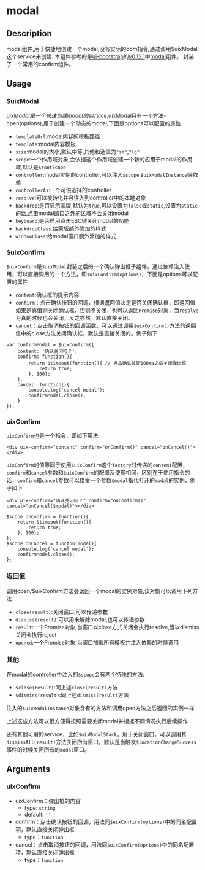 # modal
## Description

modal组件,用于快捷地创建一个modal,没有实际的dom指令,通过调用$uixModal这个service来创建.
本组件参考的是[ui-bootstrap](https://github.com/angular-ui/bootstrap)的[v0.12.1](https://github.com/angular-ui/bootstrap/tree/0.12.1)中[modal](https://github.com/angular-ui/bootstrap/blob/0.12.1/src/modal/modal.js)组件。
封装了一个常用的confirm组件。

## Usage

### $uixModal

$uixModal是一个快速创建modal的service,$uixModal只有一个方法-open(options),用于创建一个动态的modal,下面是options可以配置的属性

- `templateUrl`:modal内容的模板路径
- `template`:modal内容模板
- `size`:modal的大小,默认中等,其他和选值为`"sm"`,`"lg"`
- `scope`:一个作用域对象,会依据这个作用域创建一个新的应用于modal的作用域,默认是`$rootScope`
- `controller`:modal实例的controller,可以注入`$scope`,`$uixModalInstance`等依赖
- `controllerAs`:一个可供选择的controller
- `resolve`:可以被转化并且注入到controller中的本地对象
- `backdrop`:是否显示蒙版,默认为`true`,可以设置为`false`或`static`,设置为`static`的话,点击modal窗口之外的区域不会关闭modal
- `keyboard`:是否启用点击ESC键关闭modal的功能
- `backdropClass`:给蒙版额外附加的样式
- `windowClass`:给modal窗口额外添加的样式  

### $uixConfirm

`$uixConfirm`是`$uixModal`封装之后的一个确认弹出框子组件，通过依赖注入使用，可以直接调用的一个方法，即`$uixConfirm(options)`，下面是options可以配置的属性

- `content`:确认框的提示内容
- `confirm`：点击确认按钮的回调，根据返回值决定是否关闭确认框，即返回值如果是真值则关闭确认框，否则不关闭，也可以返回`Promise`对象，当`resolve`为真的时候也会关闭，反之亦然。默认直接关闭。
- `cancel`：点击取消按钮的回调函数。可以通过调用`$uixConfirm()`方法的返回值中的close方法关闭确认框，默认是直接关闭的。例子如下

```
var confirmModal = $uixConfirm({
	content: '确认关闭吗？',
	confirm: function(){
		return $timeout(function(){ // 点击确认按钮100ms之后关闭弹出框
			return true;
		}, 100);
	},
	cancel: function(){
		console.log('cancel modal');
		confirmModal.close();
	}
});
```

### uixConfirm

`uixConfirm`也是一个指令，即如下用法

```
<div uix-confirm="content" confirm="onConfirm()" cancel="onCancel()"></div>
```
`uixConfirm`的值等同于使用`$uixConfirm`这个`factory`时传递的`content`配置，`confirm`和`cancel`参数和`$uixConfirm`的配置及使用相同，区别在于使用指令的话，`confirm`和`cancel`参数可以接受一个参数`$modal`指代打开的`modal`的实例，例子如下

```
<div uix-confirm="确认关闭吗？" confirm="onConfirm()" cancel="onCancel($modal)"></div>

$scope.onConfirm = function(){
	return $timeout(function(){
		return true;
	}, 100);
};
$scope.onCancel = functon(modal){
	console.log('cancel modal');
	confirmModal.close();
};
```
###  返回值
调用open/$uixConfirm方法会返回一个modal的实例对象,该对象可以调用下列方法

- `close(result)`:关闭窗口,可以传递参数
- `dismiss(result)`:可以用来解除modal,也可以传递参数
- `result`:一个Promise对象,当窗口以close方式关闭会执行resolve,当以dismiss关闭会执行reject
- `opened`:一个Promise对象,当窗口加载所有模板并注入依赖的时候调用

### 其他

在modal的controller中注入的`$scope`会有两个特殊的方法:

- `$close(result)`:同上述`close(result)`方法
- `$dismiss(result)`:同上述`dismiss(result)`方法

注入的`$uixModalInstance`对象含有的方法和调用open方法之后返回的实例一样

上述这些方法可以很方便得按照需要关闭modal并根据不同情况执行后续操作

还有其他可用的service，比如`$uixModalStack`，用于关闭窗口，可以调用其`dismissAll(result)`方法关闭所有窗口，默认是当触发`$locationChangeSuccess`事件的时候关闭所有的`modal`窗口。

## Arguments
### uixConfirm

- uixConfirm：弹出框的内容
	- type: `string`
	- default: `''`
- confirm：点击确认按钮的回调，用法同`$uixConfirm(options)`中的同名配置项，默认直接关闭弹出框
	- type：`function`
- cancel：点击取消按钮的回调，用法同`$uixConfirm(options)`中的同名配置项，默认直接关闭弹出框
	- type：`function`

